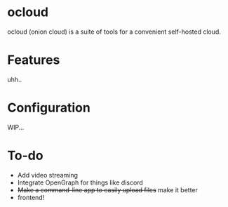 # ocloud
ocloud (onion cloud) is a suite of tools for a convenient self-hosted cloud.

# Features
uhh..

# Configuration
WIP...

# To-do
- Add video streaming
- Integrate OpenGraph for things like discord
- ~~Make a command-line app to easily upload files~~ make it better
- frontend!
